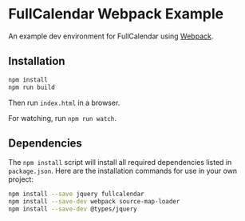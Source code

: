 
# FullCalendar Webpack Example

An example dev environment for FullCalendar using [Webpack].


## Installation

```sh
npm install
npm run build
```

Then run `index.html` in a browser.

For watching, run `npm run watch`.


## Dependencies

The `npm install` script will install all required dependencies listed in `package.json`.
Here are the installation commands for use in your own project:

```sh
npm install --save jquery fullcalendar
npm install --save-dev webpack source-map-loader
npm install --save-dev @types/jquery
```


[Webpack]: https://webpack.js.org/
